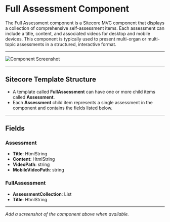 # Full Assessment Component

The Full Assessment component is a Sitecore MVC component that displays a collection of comprehensive self-assessment items. Each assessment can include a title, content, and associated videos for desktop and mobile devices. This component is typically used to present multi-organ or multi-topic assessments in a structured, interactive format.

---

![Component Screenshot](PLACEHOLDER_FOR_IMAGE)

---

## Sitecore Template Structure
- A template called **FullAssessment** can have one or more child items called **Assessment**.
- Each **Assessment** child item represents a single assessment in the component and contains the fields listed below.

---

## Fields

### Assessment
- **Title**: HtmlString
- **Content**: HtmlString
- **VideoPath**: string
- **MobileVideoPath**: string

### FullAssessment
- **AssessmentCollection**: List<Assessment>
- **Title**: HtmlString

---

*Add a screenshot of the component above when available.*
